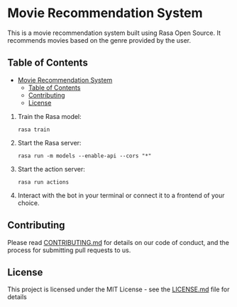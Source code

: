 # Movie Recommendation System

This is a movie recommendation system built using Rasa Open Source. It recommends movies based on the genre provided by the user.

## Table of Contents

- [Movie Recommendation System](#movie-recommendation-system)
  - [Table of Contents](#table-of-contents)
  - [Contributing](#contributing)
  - [License](#license)


1. Train the Rasa model:

    ```shell
    rasa train
    ```

2. Start the Rasa server:

    ```shell
    rasa run -m models --enable-api --cors "*"
    ```

3. Start the action server:

    ```shell
    rasa run actions
    ```

4. Interact with the bot in your terminal or connect it to a frontend of your choice.

## Contributing

Please read [CONTRIBUTING.md](CONTRIBUTING.md) for details on our code of conduct, and the process for submitting pull requests to us.

## License

This project is licensed under the MIT License - see the [LICENSE.md](LICENSE.md) file for details